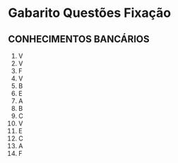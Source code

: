 # Gabarito Questões Fixação

## CONHECIMENTOS BANCÁRIOS

1. V
2. V
3. F
4. V
5. B
6. E
7. A
8. B
9. C
10. V
11. E
12. C
13. A
14. F
